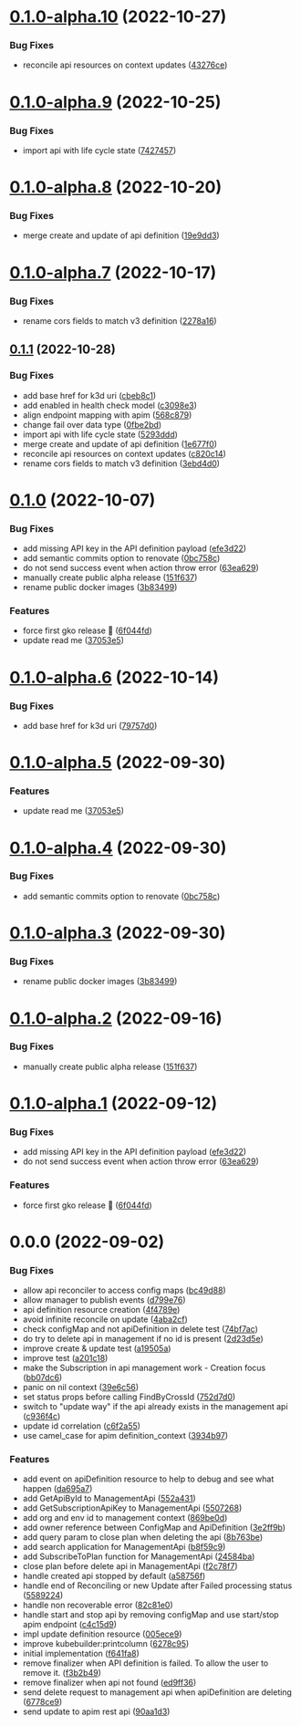 # [0.1.0-alpha.10](https://github.com/gravitee-io/gravitee-kubernetes-operator/compare/0.1.0-alpha.9...0.1.0-alpha.10) (2022-10-27)


### Bug Fixes

* reconcile api resources on context updates ([43276ce](https://github.com/gravitee-io/gravitee-kubernetes-operator/commit/43276ce640bf2774b99d5edbd381e637c94cb908))

# [0.1.0-alpha.9](https://github.com/gravitee-io/gravitee-kubernetes-operator/compare/0.1.0-alpha.8...0.1.0-alpha.9) (2022-10-25)


### Bug Fixes

* import api with life cycle state ([7427457](https://github.com/gravitee-io/gravitee-kubernetes-operator/commit/7427457a1ba4abf81b2e19dc61f8fc6152987469))

# [0.1.0-alpha.8](https://github.com/gravitee-io/gravitee-kubernetes-operator/compare/0.1.0-alpha.7...0.1.0-alpha.8) (2022-10-20)


### Bug Fixes

* merge create and update of api definition ([19e9dd3](https://github.com/gravitee-io/gravitee-kubernetes-operator/commit/19e9dd35448e373d3f3173a3c6ef456d5ec27ae2))

# [0.1.0-alpha.7](https://github.com/gravitee-io/gravitee-kubernetes-operator/compare/0.1.0-alpha.6...0.1.0-alpha.7) (2022-10-17)


### Bug Fixes

* rename cors fields to match v3 definition ([2278a16](https://github.com/gravitee-io/gravitee-kubernetes-operator/commit/2278a16707d002c7012efa17e7f2c873cdfaa44d))

## [0.1.1](https://github.com/gravitee-io/gravitee-kubernetes-operator/compare/0.1.0...0.1.1) (2022-10-28)


### Bug Fixes

* add base href for k3d uri ([cbeb8c1](https://github.com/gravitee-io/gravitee-kubernetes-operator/commit/cbeb8c123e4ccbe45762b03c8b56c758805df8cc))
* add enabled in health check model ([c3098e3](https://github.com/gravitee-io/gravitee-kubernetes-operator/commit/c3098e3dd7e375c72697a14b64b6b0aaf3d94dd0))
* align endpoint mapping with apim ([568c879](https://github.com/gravitee-io/gravitee-kubernetes-operator/commit/568c8795a22345334a01273d115de7609043fac4))
* change fail over data type ([0fbe2bd](https://github.com/gravitee-io/gravitee-kubernetes-operator/commit/0fbe2bdd607fc431b92e428f94954e08a4fbe2a0))
* import api with life cycle state ([5293ddd](https://github.com/gravitee-io/gravitee-kubernetes-operator/commit/5293dddf5aee6f7373f3013e9bbeba7525ffd77c))
* merge create and update of api definition ([1e677f0](https://github.com/gravitee-io/gravitee-kubernetes-operator/commit/1e677f0de588eb4a37b1f59fd8ba384fcfbc6b52))
* reconcile api resources on context updates ([c820c14](https://github.com/gravitee-io/gravitee-kubernetes-operator/commit/c820c1472d050e3676f3ff5823d1d530f31b5852))
* rename cors fields to match v3 definition ([3ebd4d0](https://github.com/gravitee-io/gravitee-kubernetes-operator/commit/3ebd4d0cd3ee6f545f51e27e6fd087bfa618f7d5))

# [0.1.0](https://github.com/gravitee-io/gravitee-kubernetes-operator/compare/0.0.0...0.1.0) (2022-10-07)


### Bug Fixes

* add missing API key in the API definition payload ([efe3d22](https://github.com/gravitee-io/gravitee-kubernetes-operator/commit/efe3d22c099a91b5c2aab735e22b35e655486aae))
* add semantic commits option to renovate ([0bc758c](https://github.com/gravitee-io/gravitee-kubernetes-operator/commit/0bc758c32ffce2fab7a1fe71d2f5ae9a8aa0cbbd))
* do not send success event when action throw error ([63ea629](https://github.com/gravitee-io/gravitee-kubernetes-operator/commit/63ea6292c78106954c6004a6257115d8c92d2425))
* manually create public alpha release ([151f637](https://github.com/gravitee-io/gravitee-kubernetes-operator/commit/151f637afa0478bd3398aaa6406803ac5c561893))
* rename public docker images ([3b83499](https://github.com/gravitee-io/gravitee-kubernetes-operator/commit/3b8349944ae043aa5b1acdc2f270411af9d8c25d))


### Features

* force first gko release 🚀 ([6f044fd](https://github.com/gravitee-io/gravitee-kubernetes-operator/commit/6f044fdb74d012ec20755ef88812dc3c9b2e6f82))
* update read me ([37053e5](https://github.com/gravitee-io/gravitee-kubernetes-operator/commit/37053e58ebfc96eb8f0cbf21cd4d55755438b4ef))

# [0.1.0-alpha.6](https://github.com/gravitee-io/gravitee-kubernetes-operator/compare/0.1.0-alpha.5...0.1.0-alpha.6) (2022-10-14)


### Bug Fixes

* add base href for k3d uri ([79757d0](https://github.com/gravitee-io/gravitee-kubernetes-operator/commit/79757d07e7502409855aa4053f9456ade0b625e2))

# [0.1.0-alpha.5](https://github.com/gravitee-io/gravitee-kubernetes-operator/compare/0.1.0-alpha.4...0.1.0-alpha.5) (2022-09-30)


### Features

* update read me ([37053e5](https://github.com/gravitee-io/gravitee-kubernetes-operator/commit/37053e58ebfc96eb8f0cbf21cd4d55755438b4ef))

# [0.1.0-alpha.4](https://github.com/gravitee-io/gravitee-kubernetes-operator/compare/0.1.0-alpha.3...0.1.0-alpha.4) (2022-09-30)


### Bug Fixes

* add semantic commits option to renovate ([0bc758c](https://github.com/gravitee-io/gravitee-kubernetes-operator/commit/0bc758c32ffce2fab7a1fe71d2f5ae9a8aa0cbbd))

# [0.1.0-alpha.3](https://github.com/gravitee-io/gravitee-kubernetes-operator/compare/0.1.0-alpha.2...0.1.0-alpha.3) (2022-09-30)


### Bug Fixes

* rename public docker images ([3b83499](https://github.com/gravitee-io/gravitee-kubernetes-operator/commit/3b8349944ae043aa5b1acdc2f270411af9d8c25d))

# [0.1.0-alpha.2](https://github.com/gravitee-io/gravitee-kubernetes-operator/compare/0.1.0-alpha.1...0.1.0-alpha.2) (2022-09-16)


### Bug Fixes

* manually create public alpha release ([151f637](https://github.com/gravitee-io/gravitee-kubernetes-operator/commit/151f637afa0478bd3398aaa6406803ac5c561893))

# [0.1.0-alpha.1](https://github.com/gravitee-io/gravitee-kubernetes-operator/compare/0.0.0...0.1.0-alpha.1) (2022-09-12)


### Bug Fixes

* add missing API key in the API definition payload ([efe3d22](https://github.com/gravitee-io/gravitee-kubernetes-operator/commit/efe3d22c099a91b5c2aab735e22b35e655486aae))
* do not send success event when action throw error ([63ea629](https://github.com/gravitee-io/gravitee-kubernetes-operator/commit/63ea6292c78106954c6004a6257115d8c92d2425))


### Features

* force first gko release 🚀 ([6f044fd](https://github.com/gravitee-io/gravitee-kubernetes-operator/commit/6f044fdb74d012ec20755ef88812dc3c9b2e6f82))

# 0.0.0 (2022-09-02)


### Bug Fixes

* allow api reconciler to access config maps ([bc49d88](https://github.com/gravitee-io/gravitee-kubernetes-operator/commit/bc49d8824842dc87d483056f08ca5bee8132e098))
* allow manager to publish events ([d799e76](https://github.com/gravitee-io/gravitee-kubernetes-operator/commit/d799e76f7f15bdbaf1ed3bdef61822fb4779aa1e))
* api definition resource creation ([4f4789e](https://github.com/gravitee-io/gravitee-kubernetes-operator/commit/4f4789e38e0191599bb46849694bd1949ee136f4))
* avoid infinite reconcile on update ([4aba2cf](https://github.com/gravitee-io/gravitee-kubernetes-operator/commit/4aba2cf40a1a19a8de2e90e2ab1fe8c655e22894))
* check configMap and not apiDefinition in delete test ([74bf7ac](https://github.com/gravitee-io/gravitee-kubernetes-operator/commit/74bf7ac814f8270a5672bc3139c19c73d7d85fa8))
* do try to delete api in management if no id is present ([2d23d5e](https://github.com/gravitee-io/gravitee-kubernetes-operator/commit/2d23d5e3da840169e0170a6d40e05b201d0624e7))
* improve create & update test ([a19505a](https://github.com/gravitee-io/gravitee-kubernetes-operator/commit/a19505af40b505b5c6898aaee771308ac5a975cf))
* improve test ([a201c18](https://github.com/gravitee-io/gravitee-kubernetes-operator/commit/a201c18678efef776c00fc2928068a9c47fb48aa))
* make the Subscription in api management work - Creation focus ([bb07dc6](https://github.com/gravitee-io/gravitee-kubernetes-operator/commit/bb07dc6512438af34a3fd339b7bc7a5bf49879e6))
* panic on nil context ([39e6c56](https://github.com/gravitee-io/gravitee-kubernetes-operator/commit/39e6c56d2fb2cf128f3ac6c4ae8c22d8e7793650))
* set status props before calling FindByCrossId ([752d7d0](https://github.com/gravitee-io/gravitee-kubernetes-operator/commit/752d7d03b55274f508141f161beeda7c0303f813))
* switch to "update way" if the api already exists in the management api ([c936f4c](https://github.com/gravitee-io/gravitee-kubernetes-operator/commit/c936f4c699b8de0a5a188357cc14db9799589f11))
* update id correlation ([c6f2a55](https://github.com/gravitee-io/gravitee-kubernetes-operator/commit/c6f2a55efda583299f90edb6e2b04f1f3beb2122))
* use camel_case for apim definition_context ([3934b97](https://github.com/gravitee-io/gravitee-kubernetes-operator/commit/3934b9767fdfe38bb520f80e87b77bfccd6867d4))


### Features

* add event on apiDefinition resource to help to debug and see what happen ([da695a7](https://github.com/gravitee-io/gravitee-kubernetes-operator/commit/da695a721e58ff5187484c258bb41ea8d9591434))
* add GetApiById to ManagementApi ([552a431](https://github.com/gravitee-io/gravitee-kubernetes-operator/commit/552a4312e224e2adb82e881078a2785ec08a870b))
* add GetSubscriptionApiKey to ManagementApi ([5507268](https://github.com/gravitee-io/gravitee-kubernetes-operator/commit/550726826f379712b2a171ea895a4d32f456d928))
* add org and env id to management context ([869be0d](https://github.com/gravitee-io/gravitee-kubernetes-operator/commit/869be0dc8cffbfc083e201b310a698921684423c))
* add owner reference between ConfigMap and ApiDefinition ([3e2ff9b](https://github.com/gravitee-io/gravitee-kubernetes-operator/commit/3e2ff9bd75afe6985b753d5b60ae317d3ae245f5))
* add query param to close plan when deleting the api ([8b763be](https://github.com/gravitee-io/gravitee-kubernetes-operator/commit/8b763be49ec779fcdbd7682bbf41b4815060c4ea))
* add search application for ManagementApi ([b8f59c9](https://github.com/gravitee-io/gravitee-kubernetes-operator/commit/b8f59c956465beff297ab93a52b26af92202d2d8))
* add SubscribeToPlan function for ManagementApi ([24584ba](https://github.com/gravitee-io/gravitee-kubernetes-operator/commit/24584bafc4c742049e9c0e8bbd00438a7f643218))
* close plan before delete api in ManagementApi ([f2c78f7](https://github.com/gravitee-io/gravitee-kubernetes-operator/commit/f2c78f794867f88dc891912666b64167425f31a7))
* handle created api stopped by default ([a58756f](https://github.com/gravitee-io/gravitee-kubernetes-operator/commit/a58756f276f06ec9e72de36847c6408719552895))
* handle end of Reconciling or new Update after Failed processing status ([5589224](https://github.com/gravitee-io/gravitee-kubernetes-operator/commit/55892247c94b4af06fafb00904770525216ddaed))
* handle non recoverable error ([82c81e0](https://github.com/gravitee-io/gravitee-kubernetes-operator/commit/82c81e0cb20d64b1f9c309088894c6d649e2ea09))
* handle start and stop api by removing configMap and use start/stop apim endpoint ([c4c15d9](https://github.com/gravitee-io/gravitee-kubernetes-operator/commit/c4c15d9eb3ce7607a76412f9d94d8cc78e3d4807))
* impl update definition resource ([005ece9](https://github.com/gravitee-io/gravitee-kubernetes-operator/commit/005ece9c61744c5a3ebb1a449cbb935bfa1deb18))
* improve kubebuilder:printcolumn ([6278c95](https://github.com/gravitee-io/gravitee-kubernetes-operator/commit/6278c950bec689ecb9011a6278099a13a8ba6ed9))
* initial implementation ([f641fa8](https://github.com/gravitee-io/gravitee-kubernetes-operator/commit/f641fa8ba2b6bb921611132f2fc2be74b9e4b6bb))
* remove finalizer when API definition is failed. To allow the user to remove it. ([f3b2b49](https://github.com/gravitee-io/gravitee-kubernetes-operator/commit/f3b2b4983bd58720199c22752e8c9b00f1107744))
* remove finalizer when api not found ([ed9ff36](https://github.com/gravitee-io/gravitee-kubernetes-operator/commit/ed9ff36a0e9cd7a48c5ac2ad70f747c113be4c36))
* send delete request to management api when apiDefinition are deleting ([6778ce9](https://github.com/gravitee-io/gravitee-kubernetes-operator/commit/6778ce94e1c1eff578628a514d12f06d2d9e51b0))
* send update to apim rest api ([90aa1d3](https://github.com/gravitee-io/gravitee-kubernetes-operator/commit/90aa1d39f1b8b66d21e7143e383dbd75a8761ba5))
